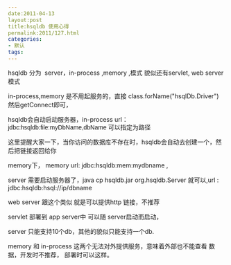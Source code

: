 ```yaml
---
date:2011-04-13
layout:post
title:hsqldb 使用心得
permalink:2011/127.html
categories:
- 默认
tags:
---
```



<p>hsqldb 分为 &nbsp;server，in-process ,memory ,模式 貌似还有servlet, web server模式</p> <p>in-process,memory 是不用起服务的，直接 class.forName(&quot;hsqlDb.Driver&quot;) 然后getConnect即可，</p> <p>hsqldb会自动启动服务器，in-process url：<span style="font-family: Arial, sans-serif, Helvetica, Tahoma; line-height: 18px;">jdbc:hsqldb:file:myDbName,dbName 可以指定为路径</span></p> <p>这里提醒大家一下，当你访问的数据库不存在时，hsqldb会自动去创建一个，然后把链接返回给你</p> <p>memory下， memory url: jdbc:hsqldb:mem:mydbname ,</p> <p>server 需要启动服务器了，java cp hsqldb.jar org.hsqldb.Server 就可以,url : jdbc:hsqldb:hsql://ip/dbname</p> <p>web server 跟这个类似 就是可以提供http 链接，不推荐</p> <p>servlet 部署到 app server中 可以随 server启动而启动，</p> <p>server 只能支持10个db，其他的貌似只能支持一个db.</p> <p>memory 和 in-process 这两个无法对外提供服务，意味着外部也不能查看 数据，开发时不推荐， 部署时可以这样。</p> <p>&nbsp;</p>
